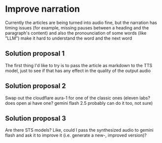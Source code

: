 # Improve narration

Currently the articles are being turned into audio fine, but the narration has timing issues (for example, missing pauses between a heading and the paragraph's content) and also the pronounciation of some words (like "LLM") make it hard to understand the word and the next word

## Solution proposal 1

The first thing I'd like to try is to pass the article as markdown to the TTS model, just to see if that has any effect in the quality of the output audio

## Solution proposal 2

Swap out the cloudflare aura-1 for one of the classic ones (eleven labs? does open ai have one? gemini flash 2.5 probably can do it too, not sure)

## Solution proposal 3

Are there STS models? Like, could I pass the synthesized audio to gemini flash and ask it to improve it (i.e. generate a new-, improved version)?
